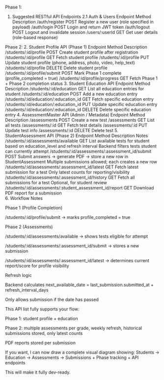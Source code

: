 Phase 1:

1. Suggested RESTful API Endpoints
2.1 Auth & Users
Endpoint	Method	Description
/auth/register	POST	Register a new user (role specified in payload)
/auth/login	POST	Login and return JWT token
/auth/logout	POST	Logout and invalidate session
/users/:userId
GET
Get user details (role-based response)



Phase 2:
2. Student Profile API (Phase 1)
Endpoint	Method	Description
/students/:id/profile	POST	Create student profile after registration
/students/:id/profile	GET	Fetch student profile
/students/:id/profile	PUT	Update student profile (phone, address, photo, video, help_text)
/students/:id/profile	DELETE	Delete student profile
/students/:id/profile/submit	POST	Mark Phase 1 complete (profile_completed = true)
/students/:id/profile/progress	GET	Fetch Phase 1 + Phase 2 completion status
3. Student Education API
Endpoint	Method	Description
/students/:id/education	GET	List all education entries for student
/students/:id/education	POST	Add a new education entry
/students/:id/education/:education_id	GET	Fetch specific education entry
/students/:id/education/:education_id	PUT	Update specific education entry
/students/:id/education/:education_id	DELETE	Delete specific education entry
4. AssessmentMaster API (Admin / Metadata)
Endpoint	Method	Description
/assessments	POST	Create a new test
/assessments	GET	List all tests
/assessments/:id	GET	Fetch test details
/assessments/:id	PUT	Update test info
/assessments/:id	DELETE	Delete test
5. StudentAssessment API (Phase 2)
Endpoint	Method	Description	Notes
/students/:id/assessments/available	GET	List available tests for student based on education_level and refresh interval	Backend filters tests student can currently attempt
/students/:id/assessments/:assessment_id/submit	POST	Submit answers → generate PDF → store a new row in StudentAssessment	Multiple submissions allowed; each creates a new row
/students/:id/assessments/:assessment_id/latest	GET	Fetch latest submission for a test	Only latest counts for reporting/visibility
/students/:id/assessments/:assessment_id/history	GET	Fetch all submissions for a test	Optional, for student review
/students/:id/assessments/:student_assessment_id/report	GET	Download PDF report for a submission	
6. Workflow Notes

Phase 1 (Profile Completion)

/students/:id/profile/submit → marks profile_completed = true

Phase 2 (Assessments)

/students/:id/assessments/available → shows tests eligible for attempt

/students/:id/assessments/:assessment_id/submit → stores a new submission

/students/:id/assessments/:assessment_id/latest → determines current report/score for profile visibility

Refresh logic

Backend calculates next_available_date = last_submission.submitted_at + refresh_interval_days

Only allows submission if the date has passed

This API list fully supports your flow:

Phase 1: student profile + education

Phase 2: multiple assessments per grade, weekly refresh, historical submissions stored, only latest counts

PDF reports stored per submission

If you want, I can now draw a complete visual diagram showing:
Students → Education → Assessments → Submissions + Phase tracking + API endpoints

This will make it fully dev-ready.